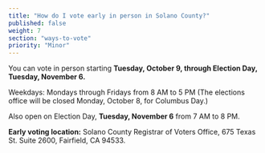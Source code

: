 ```yaml
---
title: "How do I vote early in person in Solano County?"
published: false
weight: 7
section: "ways-to-vote"
priority: "Minor"
---
```


You can vote in person starting **Tuesday, October 9, through Election Day, Tuesday, November 6.**  

Weekdays: Mondays through Fridays from 8 AM to 5 PM (The elections office will be closed Monday, October 8, for Columbus Day.)  

Also open on Election Day, **Tuesday, November 6** from 7 AM to 8 PM.  

**Early voting location:** Solano County Registrar of Voters Office, 675 Texas St. Suite 2600, Fairfield, CA 94533.  
